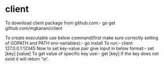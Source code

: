 client
======
To download client package from github.com:-
	go get github.com/mgkanani/client

To create executable use below command(first make sure correctly setting of GOPATH and PATH env-variables):-
	go install
To run:-
	client 127.0.0.1:12345
Now to set key-value pair give input in below format:-
	set [key] [value]
To get value of specific key use:-
	get [key]
If the key does not exist it will return '\n'.

